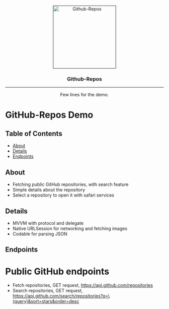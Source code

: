 <p align="center">
  <a href="" rel="noopener">
 <img width=200px height=200px src="https://user-images.githubusercontent.com/45027799/115088320-3573b280-9f10-11eb-80d4-67b574adc645.png" alt="Github-Repos"></a>
</p>

<h3 align="center">Github-Repos</h3>

<div align="center">
  
  </div>

---

<p align="center"> Few lines for the demo.
    <br> 
</p>

# GitHub-Repos Demo

## Table of Contents
+ [About](#about)
+ [Details](#details)
+ [Endpoints](#endpoints)

## About <a name = "about"></a>
- Fetching public GitHub repositories, with search feature
- Simple details about the repository
- Select a repository to open it with safari services

## Details <a name = "details"></a>
- MVVM with protocol and delegate
- Native URLSession for networking and fetching images
- Codable for parsing JSON

## Endpoints <a name = "endpoints"></a>
# Public GitHub endpoints
- Fetch repositories, GET request, https://api.github.com/repositories
- Search repositories, GET request, https://api.github.com/search/repositories?q=\(query)&sort=stars&order=desc

